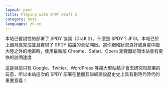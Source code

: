 ```yaml
---
layout: post
title: Playing with SPDY Draft 2
category: note
languages: zh-cn
---
```


本站已嘗試性的部署了 SPDY 協議（Draft 2），什麼是 SPDY？JFGI。本站已於上個月底完成並且實現了 SPDY 協議的全站開啟。當你網絡狀況良好或身處中國大陸之外的地區時，使用最新版 Chrome、Safari、Opera 瀏覽器訪問本站會有更快的訪問速度

這是目前只有 Google、Twitter、WordPress 等超大型站點才會去研究和部署的玩意，所以本站這次的 SPDY 部署在整個互聯網建設歷史史上具有劃時代時代的重要意義！
